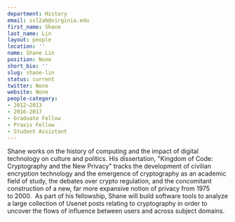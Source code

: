```yaml
---
department: History
email: ssl2ab@virginia.edu
first_name: Shane
last_name: Lin
layout: people
location: ''
name: Shane Lin
position: None
short_bio: ''
slug: shane-lin
status: current
twitter: None
website: None
people-category:
- 2012–2013
- 2016-2017
- Graduate Fellow
- Praxis Fellow
- Student Assistant
---
```


Shane works on the history of computing and the impact of digital technology on culture and politics. His dissertation, "Kingdom of Code: Cryptography and the New Privacy" tracks the development of civilian encryption technology and the emergence of cryptography as an academic field of study, the debates over crypto regulation, and the concomitant construction of a new, far more expansive notion of privacy from 1975 to 2000.  As part of his fellowship, Shane will build software tools to analyze a large collection of Usenet posts relating to cryptography in order to uncover the flows of influence between users and across subject domains.
